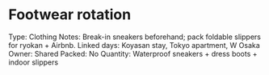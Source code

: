 # Footwear rotation

Type: Clothing
Notes: Break-in sneakers beforehand; pack foldable slippers for ryokan + Airbnb. Linked days: Koyasan stay, Tokyo apartment, W Osaka Owner: Shared
Packed: No
Quantity: Waterproof sneakers + dress boots + indoor slippers
